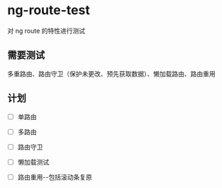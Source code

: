 # ng-route-test

对 ng route 的特性进行测试

## 需要测试

多重路由、路由守卫（保护未更改、预先获取数据）、懒加载路由、路由重用

## 计划

- [ ] 单路由
- [ ] 多路由
- [ ] 路由守卫
- [ ] 懒加载测试
- [ ] 路由重用--包括滚动条复原

